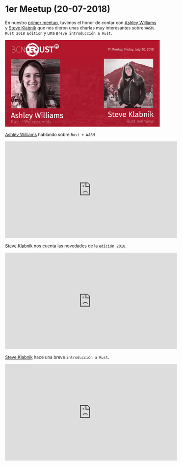 # 1er Meetup (20-07-2018)

En nuestro [primer meetup](https://www.meetup.com/es-ES/BcnRust/events/251237895/), tuvimos el honor de contar con [Ashley Williams](https://twitter.com/ag_dubs) y [Steve Klabnik](https://twitter.com/steveklabnik) que nos dieron unas charlas muy interesantes sobre `WASM`, `Rust 2018 Edition` y una `Breve introducción a Rust`.

![primer meetup](img/meetup_01.png "primer meetup")

[Ashley Williams](https://twitter.com/ag_dubs) hablando sobre `Rust + WASM`

<iframe width="560" height="315" src="https://www.youtube.com/embed/47M3TvrfmeY" frameborder="0" allow="autoplay; encrypted-media" allowfullscreen></iframe>

[Steve Klabnik](https://twitter.com/steveklabnik) nos cuenta las novedades de la `edición 2018`.

<iframe width="560" height="315" src="https://www.youtube.com/embed/v-vKobEbJ1s" frameborder="0" allow="autoplay; encrypted-media" allowfullscreen></iframe>

[Steve Klabnik](https://twitter.com/steveklabnik) hace una breve `introducción a Rust`.

<iframe width="560" height="315" src="https://www.youtube.com/embed/bG-Yq_XnWS8" frameborder="0" allow="autoplay; encrypted-media" allowfullscreen></iframe>
